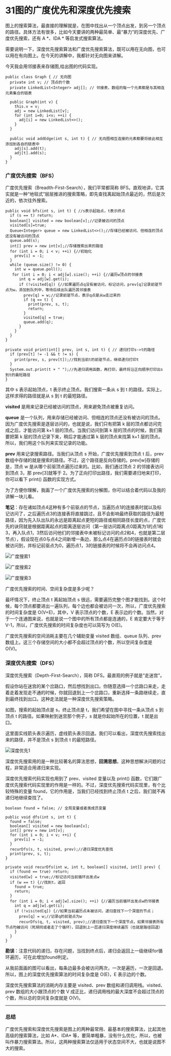 # 31图的广度优先和深度优先搜索

图上的搜索算法，最直接的理解就是，在图中找出从一个顶点出发，到另一个顶点的路径。具体方法有很多，比如今天要讲的两种最简单、最“暴力”的深度优先、广度优先搜索，还有 A *、IDA * 等启发式搜索算法。

需要说明一下，深度优先搜索算法和广度优先搜索算法，既可以用在无向图，也可以用在有向图上。在今天的讲解中，我都针对无向图来讲解。

今天我会用邻接表来存储图,给出图的代码实现。

```
public class Graph { // 无向图
  private int v; // 顶点的个数
  private LinkedList<Integer> adj[]; // 邻接表，数组的每一个元素都是与其相连元素集合的链表

  public Graph(int v) {
    this.v = v;
    adj = new LinkedList[v];
    for (int i=0; i<v; ++i) {
      adj[i] = new LinkedList<>();
    }
  }

  public void addEdge(int s, int t) { // 无向图相互连接的元素都要将彼此相互添加到各自的链表中
    adj[s].add(t);
    adj[t].add(s);
  }
}
```

### 广度优先搜索（BFS）

广度优先搜索（Breadth-First-Search），我们平常都简称 BFS。直观地讲，它其实就是一种“地毯式”层层推进的搜索策略，即先查找离起始顶点最近的，然后是次近的，依次往外搜索。

```
public void bfs(int s, int t) { //s表示起始点，t表示终点
  if (s == t) return;
  boolean[] visited = new boolean[v];//记录被访问的顶点
  visited[s]=true;
  Queue<Integer> queue = new LinkedList<>();//存储已经被访问、但相连的顶点还没有被访问的顶点
  queue.add(s);
  int[] prev = new int[v];//存储搜索出来的路径
  for (int i = 0; i < v; ++i) {//初始化
    prev[i] = -1;
  }
  while (queue.size() != 0) {
    int w = queue.poll();
   for (int i = 0; i < adj[w].size(); ++i) {//遍历w顶点的邻接表
      int q = adj[w].get(i);
      if (!visited[q]) {//如果遍历点q没有被访问，标记访问，prev[q]记录前驱节点为w，添加到队列中，等待后续出队遍历其邻接表
        prev[q] = w;//记录前驱节点，表示q点是从w走过来的
        if (q == t) {
          print(prev, s, t);
          return;
        }
        visited[q] = true;
        queue.add(q);
      }
    }
  }
}

private void print(int[] prev, int s, int t) { // 递归打印s->t的路径
  if (prev[t] != -1 && t != s) {
    print(prev, s, prev[t]);//找到当前t的前驱节点，继续递归打印t
  }
  System.out.print(t + " ");//先递归调用函数，再打印，最终将沿正向顺序打印出s到t的最短路径
}
```

其中 s 表示起始顶点，t 表示终止顶点。我们搜索一条从 s 到 t 的路径。实际上，这样求得的路径就是从 s 到 t 的最短路径。

**visited** 是用来记录已经被访问的顶点，用来避免顶点被重复访问。

**queue** 是一个队列，用来存储已经被访问、但相连的顶点还没有被访问的顶点。因为广度优先搜索是逐层访问的，也就是说，我们只有把第 k 层的顶点都访问完成之后，才能访问第 k+1 层的顶点。当我们访问到第 k 层的顶点的时候，我们需要把第 k 层的顶点记录下来，稍后才能通过第 k 层的顶点来找第 k+1 层的顶点。所以，我们用这个队列来实现记录的功能。

**prev** 用来记录搜索路径。当我们从顶点 s 开始，广度优先搜索到顶点 t 后，prev 数组中存储的就是搜索的路径。不过，这个路径是反向存储的。prev[w]存储的是，顶点 w 是从哪个前驱顶点遍历过来的。比如，我们通过顶点 2 的邻接表访问到顶点 3，那 prev[3]就等于 2。为了正向打印出路径，我们需要递归地来打印，你可以看下 print() 函数的实现方式。

为了方便你理解，我画了一个广度优先搜索的分解图，你可以结合着代码以及我的讲解一块儿看。

**笔记**：存在诸如顶点4这种有多个前驱点的节点，当遍历点1的连接表时就以及标记访问了，之后遍历点3的连接表将直接跳过，且不会影响最终获取的路径为最短路径，因为先入队出队的永远是距离起点更短的路径或相同路径长度的点，广度优先的诀窍就是根据距离起点的距离逐层访问（第一层访问距离点0距离为1的点1和3，再入队点1，3然后访问他们的邻接表中未被标记访问的点2和4，也就是第二层节点），假设现在点0与点4之间新增一条边，那么点4在遍历点0的链接表时就会被访问到，并标记前驱点为0，遍历点1，3的链接表的时候将不会再访问点4。

![广度搜索1](assets/广度搜索1.jpg)

![广度搜索2](assets/广度搜索2.jpg)

![广度搜索3](assets/广度搜索3.jpg)

广度优先搜索的时间、空间复杂度是多少呢？

最坏情况下，终止顶点 t 离起始顶点 s 很远，需要遍历完整个图才能找到。这个时候，每个顶点都要进出一遍队列，每个边也都会被访问一次，所以，广度优先搜索的时间复杂度是 O(V+E)，其中，V 表示顶点的个数，E 表示边的个数。当然，对于一个连通图来说，也就是说一个图中的所有顶点都是连通的，E 肯定要大于等于 V-1，所以，广度优先搜索的时间复杂度也可以简写为 O(E)。

广度优先搜索的空间消耗主要在几个辅助变量 visited 数组、queue 队列、prev 数组上。这三个存储空间的大小都不会超过顶点的个数，所以空间复杂度是 O(V)。

### 深度优先搜索（DFS）

深度优先搜索（Depth-First-Search），简称 DFS。最直观的例子就是“走迷宫”。

假设你站在迷宫的某个岔路口，然后想找到出口。你随意选择一个岔路口来走，走着走着发现走不通的时候，你就回退到上一个岔路口，重新选择一条路继续走，直到最终找到出口。这种走法就是一种深度优先搜索策略。

如图，搜索的起始顶点是 s，终止顶点是 t，我们希望在图中寻找一条从顶点 s 到顶点 t 的路径。如果映射到迷宫那个例子，s 就是你起始所在的位置，t 就是出口。

这里面实线箭头表示遍历，虚线箭头表示回退。我们可以看出，深度优先搜索找出来的路径，并不是顶点 s 到顶点 t 的最短路径。

![深度优先1](assets/深度优先1.jpg)

深度优先搜索用的是一种比较著名的算法思想，**回溯思想**。这种思想解决问题的过程，非常适合用递归来实现。

深度优先搜索代码实现也用到了 prev、visited 变量以及 print() 函数，它们跟广度优先搜索代码实现里的作用是一样的。不过，深度优先搜索代码实现里，有个比较特殊的变量 found，它的作用是，当我们已经找到终止顶点 t 之后，我们就不再递归地继续查找了。

```
boolean found = false; // 全局变量或者类成员变量

public void dfs(int s, int t) {
  found = false;
  boolean[] visited = new boolean[v];
  int[] prev = new int[v];
  for (int i = 0; i < v; ++i) {
    prev[i] = -1;
  }
  recurDfs(s, t, visited, prev);//递归深度优先查找
  print(prev, s, t);
}

private void recurDfs(int w, int t, boolean[] visited, int[] prev) {
  if (found == true) return;
  visited[w] = true;//标记访问当前循环出发点w
  if (w == t) {//找到t，返回
    found = true;
    return;
  }
  for (int i = 0; i < adj[w].size(); ++i) {//遍历当前循环出发点w的邻接表
    int q = adj[w].get(i);
    if (!visited[q]) {//如果当前遍历点未被访问，递归查找下一个深度的节点；
      prev[q] = w;//记录q的前驱点为w
      recurDfs(q, t, visited, prev);//递归查找下一个深度节点，如果邻接表所有节点均被访问（死胡同或者走了个循环），回退到上一层递归深度继续遍历（也就是路径回退）
    }
  }
}
```

**勘误**：注意代码的递归，存在问题，当找到终点后，递归会返回上一级继续for循环遍历，可在此增加found判定。



从我前面画的图可以看出，每条边最多会被访问两次，一次是遍历，一次是回退。所以，图上的深度优先搜索算法的时间复杂度是 O(E)，E 表示边的个数。

深度优先搜索算法的消耗内存主要是 visited、prev 数组和递归调用栈。visited、prev 数组的大小跟顶点的个数 V 成正比，递归调用栈的最大深度不会超过顶点的个数，所以总的空间复杂度就是 O(V)。

---

### 总结

广度优先搜索和深度优先搜索是图上的两种最常用、最基本的搜索算法，比起其他高级的搜索算法，比如 A*、IDA* 等，要简单粗暴，没有什么优化，所以，也被叫作暴力搜索算法。所以，这两种搜索算法仅适用于状态空间不大，也就是说图不大的搜索。